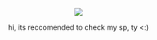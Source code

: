 <p align="center">
<img src=https://64.media.tumblr.com/c2ca2f4a653f105a9edc5795deba4406/d702b4b1b9947df8-09/s400x600/78498e279bad10b4648de253a5c9563f2ef93f39.gif>
</p>

<p align="center"> hi, its reccomended to check my sp, ty <:)
